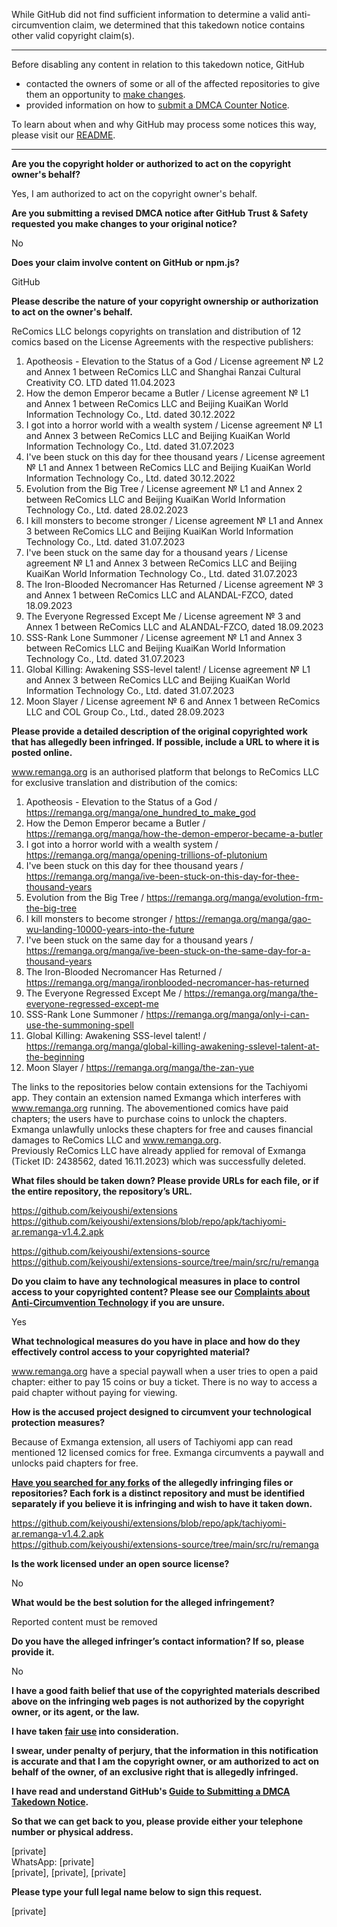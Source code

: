 While GitHub did not find sufficient information to determine a valid anti-circumvention claim, we determined that this takedown notice contains other valid copyright claim(s).

---

Before disabling any content in relation to this takedown notice, GitHub
- contacted the owners of some or all of the affected repositories to give them an opportunity to [make changes](https://docs.github.com/en/github/site-policy/dmca-takedown-policy#a-how-does-this-actually-work).
- provided information on how to [submit a DMCA Counter Notice](https://docs.github.com/en/articles/guide-to-submitting-a-dmca-counter-notice).

To learn about when and why GitHub may process some notices this way, please visit our [README](https://github.com/github/dmca/blob/master/README.md#anatomy-of-a-takedown-notice).

---


**Are you the copyright holder or authorized to act on the copyright owner's behalf?**

Yes, I am authorized to act on the copyright owner's behalf.

**Are you submitting a revised DMCA notice after GitHub Trust & Safety requested you make changes to your original notice?**

No

**Does your claim involve content on GitHub or npm.js?**

GitHub

**Please describe the nature of your copyright ownership or authorization to act on the owner's behalf.**

ReComics LLC belongs copyrights on translation and distribution of 12 comics based on the License Agreements with the respective publishers:  
1) Apotheosis - Elevation to the Status of a God / License agreement № L2 and Annex 1 between ReComics LLC and Shanghai Ranzai Cultural Creativity CO. LTD dated 11.04.2023
2) How the demon Emperor became a Butler / License agreement № L1 and Annex 1 between ReComics LLC and Beijing KuaiKan World Information Technology Co., Ltd. dated 30.12.2022
3) I got into a horror world with a wealth system / License agreement № L1 and Annex 3 between ReComics LLC and Beijing KuaiKan World Information Technology Co., Ltd. dated 31.07.2023
4) I've been stuck on this day for thee thousand years / License agreement № L1 and Annex 1 between ReComics LLC and Beijing KuaiKan World Information Technology Co., Ltd. dated 30.12.2022
5) Evolution frоm the Big Tree / License agreement № L1 and Annex 2 between ReComics LLC and Beijing KuaiKan World Information Technology Co., Ltd. dated 28.02.2023
6) I kill monsters to become stronger / License agreement № L1 and Annex 3 between ReComics LLC and Beijing KuaiKan World Information Technology Co., Ltd. dated 31.07.2023
7) I've been stuck on the same day for a thousand years / License agreement № L1 and Annex 3 between ReComics LLC and Beijing KuaiKan World Information Technology Co., Ltd. dated 31.07.2023
8) The Iron-Blooded Necromancer Has Returned / License agreement № 3 and Annex 1 between ReComics LLC and ALANDAL-FZCO, dated 18.09.2023
9) The Everyone Regressed Except Me / License agreement № 3 and Annex 1 between ReComics LLC and ALANDAL-FZCO, dated 18.09.2023
10) SSS-Rank Lone Summoner / License agreement № L1 and Annex 3 between ReComics LLC and Beijing KuaiKan World Information Technology Co., Ltd. dated 31.07.2023
11) Global Killing: Awakening SSS-level talent! / License agreement № L1 and Annex 3 between ReComics LLC and Beijing KuaiKan World Information Technology Co., Ltd. dated 31.07.2023
12) Moon Slayer / License agreement № 6 and Annex 1 between ReComics LLC and COL Group Co., Ltd., dated 28.09.2023

**Please provide a detailed description of the original copyrighted work that has allegedly been infringed. If possible, include a URL to where it is posted online.**

www.remanga.org is an authorised platform that belongs to ReComics LLC for exclusive translation and distribution of the comics:  
1) Apotheosis - Elevation to the Status of a God / https://remanga.org/manga/one_hundred_to_make_god
2) How the Demon Emperor became a Butler / https://remanga.org/manga/how-the-demon-emperor-became-a-butler
3) I got into a horror world with a wealth system / https://remanga.org/manga/opening-trillions-of-plutonium
4) I've been stuck on this day for thee thousand years / https://remanga.org/manga/ive-been-stuck-on-this-day-for-thee-thousand-years
5) Evolution frоm the Big Tree / https://remanga.org/manga/evolution-frm-the-big-tree
6) I kill monsters to become stronger / https://remanga.org/manga/gao-wu-landing-10000-years-into-the-future
7) I've been stuck on the same day for a thousand years / https://remanga.org/manga/ive-been-stuck-on-the-same-day-for-a-thousand-years
8) The Iron-Blooded Necromancer Has Returned / https://remanga.org/manga/ironblooded-necromancer-has-returned
9) The Everyone Regressed Except Me / https://remanga.org/manga/the-everyone-regressed-except-me
10) SSS-Rank Lone Summoner / https://remanga.org/manga/only-i-can-use-the-summoning-spell
11) Global Killing: Awakening SSS-level talent! / https://remanga.org/manga/global-killing-awakening-sslevel-talent-at-the-beginning
12) Moon Slayer / https://remanga.org/manga/the-zan-yue

The links to the repositories below contain extensions for the Tachiyomi app. They contain an extension named Exmanga which interferes with www.remanga.org running. The abovementioned comics have paid chapters; the users have to purchase coins to unlock the chapters. Exmanga unlawfully unlocks these chapters for free and causes financial damages to ReComics LLC and www.remanga.org.  
Previously ReComics LLC have already applied for removal of Exmanga (Ticket ID: 2438562, dated 16.11.2023) which was successfully deleted.

**What files should be taken down? Please provide URLs for each file, or if the entire repository, the repository’s URL.**

https://github.com/keiyoushi/extensions  
https://github.com/keiyoushi/extensions/blob/repo/apk/tachiyomi-ar.remanga-v1.4.2.apk

https://github.com/keiyoushi/extensions-source  
https://github.com/keiyoushi/extensions-source/tree/main/src/ru/remanga

**Do you claim to have any technological measures in place to control access to your copyrighted content? Please see our <a href="https://docs.github.com/articles/guide-to-submitting-a-dmca-takedown-notice#complaints-about-anti-circumvention-technology">Complaints about Anti-Circumvention Technology</a> if you are unsure.**

Yes

**What technological measures do you have in place and how do they effectively control access to your copyrighted material?**

www.remanga.org have a special paywall when a user tries to open a paid chapter: either to pay 15 coins or buy a ticket. There is no way to access a paid chapter without paying for viewing.

**How is the accused project designed to circumvent your technological protection measures?**

Because of Exmanga extension, all users of Tachiyomi app can read mentioned 12 licensed comics for free. Exmanga circumvents a paywall and unlocks paid chapters for free.

**<a href="https://docs.github.com/articles/dmca-takedown-policy#b-what-about-forks-or-whats-a-fork">Have you searched for any forks</a> of the allegedly infringing files or repositories? Each fork is a distinct repository and must be identified separately if you believe it is infringing and wish to have it taken down.**

https://github.com/keiyoushi/extensions/blob/repo/apk/tachiyomi-ar.remanga-v1.4.2.apk  
https://github.com/keiyoushi/extensions-source/tree/main/src/ru/remanga

**Is the work licensed under an open source license?**

No

**What would be the best solution for the alleged infringement?**

Reported content must be removed

**Do you have the alleged infringer’s contact information? If so, please provide it.**

No

**I have a good faith belief that use of the copyrighted materials described above on the infringing web pages is not authorized by the copyright owner, or its agent, or the law.**

**I have taken <a href="https://www.lumendatabase.org/topics/22">fair use</a> into consideration.**

**I swear, under penalty of perjury, that the information in this notification is accurate and that I am the copyright owner, or am authorized to act on behalf of the owner, of an exclusive right that is allegedly infringed.**

**I have read and understand GitHub's <a href="https://docs.github.com/articles/guide-to-submitting-a-dmca-takedown-notice/">Guide to Submitting a DMCA Takedown Notice</a>.**

**So that we can get back to you, please provide either your telephone number or physical address.**

[private]  
WhatsApp: [private]  
[private], [private], [private]

**Please type your full legal name below to sign this request.**

[private]
